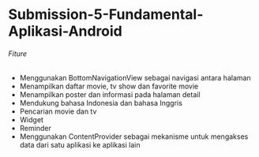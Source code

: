 # Submission-5-Fundamental-Aplikasi-Android

###### Fiture
- Menggunakan BottomNavigationView sebagai navigasi antara halaman
- Menampilkan daftar movie, tv show dan favorite movie
- Menampilkan poster dan informasi pada halaman detail
- Mendukung bahasa Indonesia dan bahasa Inggris
- Pencarian movie dan tv
- Widget
- Reminder
- Menggunakan ContentProvider sebagai mekanisme untuk mengakses data dari satu aplikasi ke aplikasi lain
